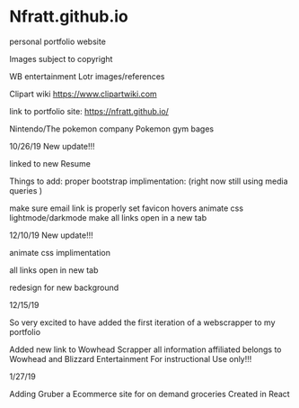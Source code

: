 # Nfratt.github.io
personal portfolio website

Images subject to copyright 

WB entertainment Lotr images/references

Clipart wiki https://www.clipartwiki.com

link to portfolio site: https://nfratt.github.io/

Nintendo/The pokemon company Pokemon gym bages 




10/26/19 
New update!!!

linked to new Resume

Things to add: 
proper bootstrap implimentation:
(right now still using media queries )

make sure email link is properly set
favicon
hovers
animate css
lightmode/darkmode
make all links open in a new tab 

12/10/19
New update!!!

animate css implimentation

all links open in new tab 

redesign for new background 


12/15/19

So very excited to have added the first iteration of a webscrapper to my portfolio

Added new link to Wowhead Scrapper all information affiliated belongs to Wowhead and Blizzard Entertainment
For instructional Use only!!! 

1/27/19

Adding Gruber a Ecommerce site for on demand groceries Created in React




